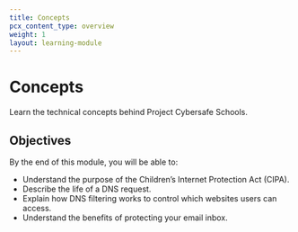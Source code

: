 ```yaml
---
title: Concepts
pcx_content_type: overview
weight: 1
layout: learning-module
---
```


# Concepts

Learn the technical concepts behind Project Cybersafe Schools.

## Objectives

By the end of this module, you will be able to:

- Understand the purpose of the Children’s Internet Protection Act (CIPA).
- Describe the life of a DNS request.
- Explain how DNS filtering works to control which websites users can access.
- Understand the benefits of protecting your email inbox.